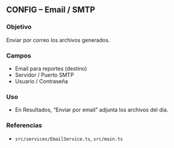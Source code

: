 ## CONFIG – Email / SMTP

### Objetivo
Enviar por correo los archivos generados.

### Campos
- Email para reportes (destino)
- Servidor / Puerto SMTP
- Usuario / Contraseña

### Uso
- En Resultados, “Enviar por email” adjunta los archivos del día.

### Referencias
- `src/services/EmailService.ts`, `src/main.ts`
